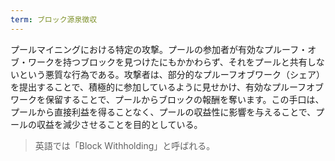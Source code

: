 ```yaml
---
term: ブロック源泉徴収
---
```

プールマイニングにおける特定の攻撃。プールの参加者が有効なプルーフ・オブ・ワークを持つブロックを見つけたにもかかわらず、それをプールと共有しないという悪質な行為である。攻撃者は、部分的なプルーフオブワーク（シェア）を提出することで、積極的に参加しているように見せかけ、有効なプルーフオブワークを保留することで、プールからブロックの報酬を奪います。この手口は、プールから直接利益を得ることなく、プールの収益性に影響を与えることで、プールの収益を減少させることを目的としている。

> 英語では「Block Withholding」と呼ばれる。